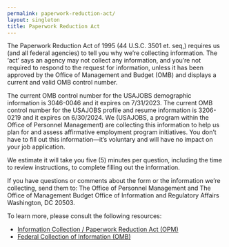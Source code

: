 ```yaml
---
permalink: paperwork-reduction-act/
layout: singleton
title: Paperwork Reduction Act
---
```


The Paperwork Reduction Act of 1995 (44 U.S.C. 3501 et. seq,) requires us (and all federal agencies) to tell you why we’re collecting information. The ‘act’ says an agency may not collect any information, and you’re not required to respond to the request for information, unless it has been approved by the Office of Management and Budget (OMB) and displays a current and valid OMB control number.

The current OMB control number for the USAJOBS demographic information is 3046-0046 and it expires on 7/31/2023. The current OMB control number for the USAJOBS profile and resume information is 3206-0219 and it expires on 6/30/2024.
We (USAJOBS, a program within the Office of Personnel Management) are collecting this information to help us plan for and assess affirmative employment program initiatives. You don’t have to fill out this information—it’s voluntary and will have no impact on your job application.

We estimate it will take you five (5) minutes per question, including the time to review instructions, to complete filling out the information.

If you have questions or comments about the form or the information we’re collecting, send them to: The Office of Personnel
Management and The Office of Management Budget Office of Information and Regulatory Affairs Washington, DC 20503.

To learn more, please consult the following resources:

* [Information Collection / Paperwork Reduction Act (OPM)](https://www.opm.gov/about-us/open-government/digital-government-strategy/fitara/paperwork-reduction-act-guide.pdf)
* [Federal Collection of Information (OMB)](https://www.whitehouse.gov/omb/information-regulatory-affairs/federal-collection-information/)
